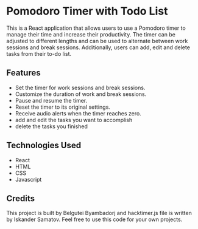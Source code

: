 # Pomodoro Timer with Todo List

This is a React application that allows users to use a Pomodoro timer to manage their time and increase their productivity. The timer can be adjusted to different lengths and can be used to alternate between work sessions and break sessions. Additionally, users can add, edit and delete tasks from their to-do list.

## Features
- Set the timer for work sessions and break sessions.
- Customize the duration of work and break sessions.
- Pause and resume the timer.
- Reset the timer to its original settings.
- Receive audio alerts when the timer reaches zero.
- add and edit the tasks you want to accomplish
- delete the tasks you finished

## Technologies Used
* React
* HTML
* CSS
* Javascript

## Credits
This project is built by Belgutei Byambadorj and hacktimer.js file is written by Iskander Samatov. Feel free to use this code for your own projects.